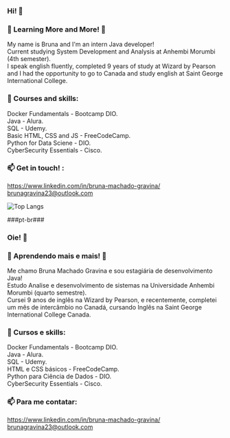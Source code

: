 ### Hi! 👋

### 🔭 Learning More and More! 🔭

My name is Bruna and I'm an intern Java developer! <br />
Current studying System Development and Analysis at Anhembi Morumbi (4th semester). <br />
I speak english fluently, completed 9 years of study at Wizard by Pearson and I had the opportunity to go to Canada and study english at Saint George International College.

### 🌱 Courses and skills:
Docker Fundamentals - Bootcamp DIO. <br/>
Java - Alura.<br />
SQL - Udemy. <br/>
Basic HTML, CSS and JS - FreeCodeCamp. <br />
Python for Data Sciene - DIO. <br />
CyberSecurity Essentials - Cisco. </br>

### 📫 Get in touch! :
https://www.linkedin.com/in/bruna-machado-gravina/ <br />
brunagravina23@outlook.com

![Top Langs](https://github-readme-stats.vercel.app/api/top-langs/?username=BrunaGravina&hide_progress=true)

###pt-br### 
### Oie! 👋

### 🔭 Aprendendo mais e mais! 🔭

Me chamo Bruna Machado Gravina e sou estagiária de desenvolvimento Java! <br />
Estudo Analise e desenvolvimento de sistemas na Universidade Anhembi Morumbi (quarto semestre).<br />
Cursei 9 anos de inglês na Wizard by Pearson, e recentemente, completei um mês de intercâmbio no Canadá, cursando Inglês na Saint George International College Canada. 

### 🌱 Cursos e skills:
Docker Fundamentals - Bootcamp DIO. <br/>
Java - Alura.<br />
SQL - Udemy. <br/>
HTML e CSS básicos - FreeCodeCamp. <br />
Python para Ciência de Dados - DIO. <br />
CyberSecurity Essentials - Cisco. </br>

### 📫 Para me contatar:
https://www.linkedin.com/in/bruna-machado-gravina/ <br />
brunagravina23@outlook.com





